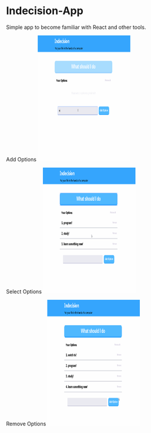# Indecision-App
Simple app to become familiar with React and other tools.

Add Options
<img height="342px" border="black solid 1px" display="block" margin-left="auto" margin-right="auto" width="50%" src="/resources/indecision_app_add_options.gif"  title="adding options"/>

Select Options
<img height="342px" border="black solid 1px" display="block" margin-left="auto" margin-right="auto" width="50%" src="/resources/indecision_app_select_options.gif" title="selecting options"/>

Remove Options
<img height="342px" border="black solid 1px" display="block" margin-left="auto" margin-right="auto" width="50%" src="/resources/indecision_app_remove_options.gif" title="removing options"/>
